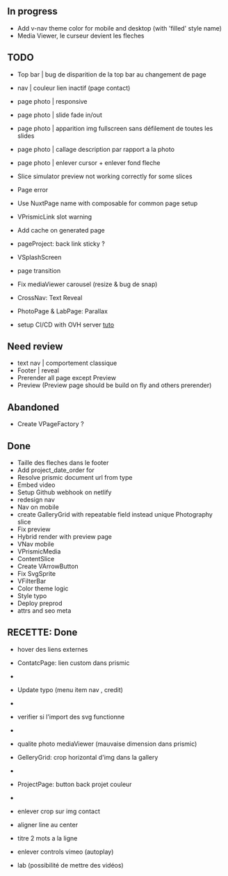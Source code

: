 ## In progress
- Add v-nav theme color for mobile and desktop (with 'filled' style name)
- Media Viewer, le curseur devient les fleches

## TODO
- Top bar | bug de disparition de la top bar au changement de page
- nav | couleur lien inactif (page contact)
- page photo | responsive
- page photo | slide fade in/out
- page photo | apparition img fullscreen sans défilement de toutes les slides 
- page photo | callage description par rapport a la photo
- page photo | enlever cursor + enlever fond fleche

- Slice simulator preview not working correctly for some slices
- Page error
- Use NuxtPage name with composable for common page setup 
- VPrismicLink slot warning
- Add cache on generated page
- pageProject: back link sticky ? 
- VSplashScreen
- page transition
- Fix mediaViewer carousel (resize & bug de snap)
- CrossNav: Text Reveal 
- PhotoPage & LabPage: Parallax 
- setup CI/CD with OVH server [tuto](https://help.ovhcloud.com/csm/fr-web-hosting-git-integration?id=kb_article_view&sysparm_article=KB0063755)


## Need review
- text nav | comportement classique
- Footer | reveal
- Prerender all page except Preview
- Preview (Preview page should be build on fly and others prerender)

## Abandoned 
- Create VPageFactory ?

## Done
- Taille des fleches dans le footer
- Add project_date_order for
- Resolve prismic document url from type
- Embed video
- Setup Github webhook on netlify
- redesign nav
- Nav on mobile
- create GalleryGrid with repeatable field instead unique Photography slice
- Fix preview
- Hybrid render with preview page
- VNav mobile
- VPrismicMedia
- ContentSlice
- Create VArrowButton
- Fix SvgSprite
- VFilterBar
- Color theme logic
- Style typo
- Deploy preprod
- attrs and seo meta 


## RECETTE: Done
- hover des liens externes
- ContatcPage: lien custom dans prismic
- 
- Update typo (menu item nav , credit)
- 
- verifier si l'import des svg functionne
- 
- qualite photo mediaViewer (mauvaise dimension dans prismic)
- GelleryGrid: crop horizontal d'img dans la gallery
- 
- ProjectPage: button back projet couleur
- 
- enlever crop sur img contact
- aligner line au center
- titre 2 mots a la ligne

- enlever controls vimeo (autoplay)
- lab (possibilité de mettre des vidéos)
